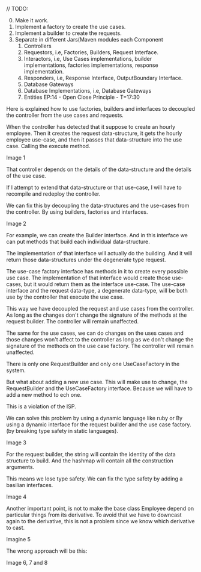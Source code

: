 // TODO:

0) Make it work.
1) Implement a factory to create the use cases.
2) Implement a builder to create the requests.
3) Separate in different Jars(Maven modules each Component
   1) Controllers
   2) Requestors, i.e, Factories, Builders, Request Interface.
   3) Interactors, i.e, Use Cases implementations, builder implementations, factories implementations, response implementation.
   4) Responders, i.e, Response Interface, OutputBoundary Interface.
   5) Database Gateways
   6) Database Implementations, i.e, Database Gateways
   7) Entities
   EP:14 - Open Close Principle - T=17:30 

Here is explained how to use factories, builders and interfaces
to decoupled the controller from the use cases and requests.

When the controller has detected that it suppose to create an 
hourly employee. Then it creates the 
request data-structure, it gets the hourly employee use-case,
and then it passes that data-structure into the use case. Calling the execute method.

Image 1

That controller depends on the details of 
the data-structure and the details of the use case.

If I attempt to extend that data-structure or that use-case,
I will have to recompile and redeploy the controller.

We can fix this by decoupling the data-structures and the use-cases from the controller.
By using builders, factories and interfaces.

Image 2

For example, we can create the Builder interface.
And in this interface we can put methods that build each
individual data-structure. 

The implementation of that interface will actually do the building.
And it will return those data-structures under the degenerate type request.

The use-case factory interface has methods in it to create every possible use case. 
The implementation of that interface would create those use-cases,
but it would return them as the interface use-case.
The use-case interface and the request data-type, a degenerate data-type,
will be both use by the controller that execute the use case. 

This way we have decoupled the request and use cases from the controller.
As long as the changes don't change the signature of the methods at the request builder. 
The controller will remain unaffected.

The same for the use cases, 
we can do changes on the uses cases and those changes won't affect to the controller
as long as we don't change the signature of the methods on the use case factory.
The controller will remain unaffected. 

There is only one RequestBuilder and only one UseCaseFactory in the system.

But what about adding a new use case. This will make use to change, the RequestBuilder and the UseCaseFactory interface.
Because we will have to add a new method to ech one.

This is a violation of the ISP.

We can solve this problem by using a dynamic language like ruby or 
By using a dynamic interface for the request builder and the use case factory.
(by breaking type safety in static languages).

Image 3

For the request builder, the string will contain the identity of the 
data structure to build. And the hashmap will contain all the construction arguments.

This means we lose type safety. We can fix the type safety by adding a basilian interfaces.

Image 4

Another important point, is not to make the base class Employee depend on
particular things from its derivative. To avoid that we have to downcast again to the derivative,
this is not a problem since we know which derivative to cast.

Imagine 5

The wrong approach will be this:

Image 6, 7 and 8
